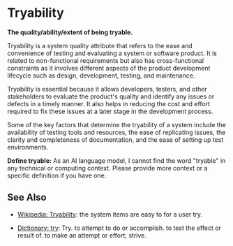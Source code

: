 # Tryability

**The quality/ability/extent of being tryable.**

<span data-chatgpt-prompt="explain tryability (system quality attribute, non-functional requirement, cross-functional constraint )">

Tryability is a system quality attribute that refers to the ease and convenience of testing and evaluating a system or software product. It is related to non-functional requirements but also has cross-functional constraints as it involves different aspects of the product development lifecycle such as design, development, testing, and maintenance.

Tryability is essential because it allows developers, testers, and other stakeholders to evaluate the product's quality and identify any issues or defects in a timely manner. It also helps in reducing the cost and effort required to fix these issues at a later stage in the development process.

Some of the key factors that determine the tryability of a system include the availability of testing tools and resources, the ease of replicating issues, the clarity and completeness of documentation, and the ease of setting up test environments.


</span>

**Define tryable:** <span data-chatgpt-prompt="define tryable (computers and software)">As an AI language model, I cannot find the word "tryable" in any technical or computing context. Please provide more context or a specific definition if you have one.</span>

## See Also

* [Wikipedia: Tryability](https://wikipedia.org/wiki/Tryability): the system items are easy to for a user try.

* [Dictionary: try](https://www.dictionary.com/browse/try): Try. to attempt to do or accomplish. to test the effect or result of. to make an attempt or effort; strive.
